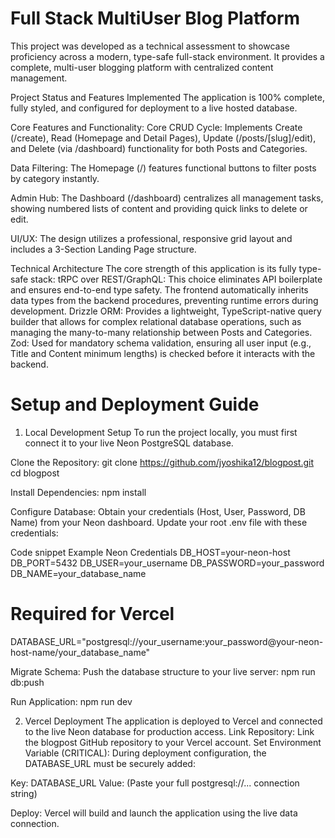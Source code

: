 # Full Stack MultiUser Blog Platform

This project was developed as a technical assessment to showcase proficiency across a modern, type-safe full-stack environment. It provides a complete, multi-user blogging platform with centralized content management.

Project Status and Features Implemented
The application is 100% complete, fully styled, and configured for deployment to a live hosted database.

Core Features and Functionality:
Core CRUD Cycle: 
Implements Create (/create), Read (Homepage and Detail Pages), Update (/posts/[slug]/edit), and Delete (via /dashboard) functionality for both Posts and Categories.

Data Filtering: 
The Homepage (/) features functional buttons to filter posts by category instantly.

Admin Hub: 
The Dashboard (/dashboard) centralizes all management tasks, showing numbered lists of content and providing quick links to delete or edit.

UI/UX: 
The design utilizes a professional, responsive grid layout and includes a 3-Section Landing Page structure.

Technical Architecture
The core strength of this application is its fully type-safe stack:
tRPC over REST/GraphQL: This choice eliminates API boilerplate and ensures end-to-end type safety. The frontend automatically inherits data types from the backend procedures, preventing runtime errors during development.
Drizzle ORM: 
Provides a lightweight, TypeScript-native query builder that allows for complex relational database operations, such as managing the many-to-many relationship between Posts and Categories.
Zod: 
Used for mandatory schema validation, ensuring all user input (e.g., Title and Content minimum lengths) is checked before it interacts with the backend.

# Setup and Deployment Guide
1. Local Development Setup
To run the project locally, you must first connect it to your live Neon PostgreSQL database.

Clone the Repository:
git clone https://github.com/jyoshika12/blogpost.git
cd blogpost

Install Dependencies:
npm install

Configure Database: 
Obtain your credentials (Host, User, Password, DB Name) from your Neon dashboard. Update your root .env file with these credentials:

Code snippet
Example Neon Credentials
DB_HOST=your-neon-host
DB_PORT=5432
DB_USER=your_username
DB_PASSWORD=your_password
DB_NAME=your_database_name

# Required for Vercel
DATABASE_URL="postgresql://your_username:your_password@your-neon-host-name/your_database_name" 

Migrate Schema: 
Push the database structure to your live server:
npm run db:push

Run Application:
npm run dev

2. Vercel Deployment
The application is deployed to Vercel and connected to the live Neon database for production access.
Link Repository: Link the blogpost GitHub repository to your Vercel account.
Set Environment Variable (CRITICAL): During deployment configuration, the DATABASE_URL must be securely added:

Key: DATABASE_URL
Value: (Paste your full postgresql://... connection string)

Deploy: Vercel will build and launch the application using the live data connection.
